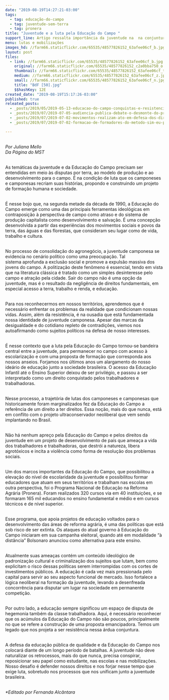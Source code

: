```yaml
---
date: "2019-08-19T14:27:21-03:00"
tags:
  - tag: educação-do-campo
  - tag: juventude-sem-terra
  - tag: pronera
title: "Juventude e a luta pela Educação do Campo "
support_line: Artigo ressalta importância da juventude na  na conjuntura atual e sua relação com a educação do campo
menu: lutas e mobilizações
images_hd: //farm66.staticflickr.com/65535/48577826152_63afee06cf_b.jpg
layout: post
files:
  - link: //farm66.staticflickr.com/65535/48577826152_63afee06cf_b.jpg
    original: //farm66.staticflickr.com/65535/48577826152_c2a0bba750_o.jpg
    thumbnail: //farm66.staticflickr.com/65535/48577826152_63afee06cf_t.jpg
    medium: //farm66.staticflickr.com/65535/48577826152_63afee06cf_z.jpg
    small: //farm66.staticflickr.com/65535/48577826152_63afee06cf_n.jpg
    title: "BdF [50].jpg"
    $$hashKey: 12E
created_date: "2019-08-19T15:17:26-03:00"
published: true
releated_posts:
  - _posts/2019/05/2019-05-13-educacao-do-campo-conquistas-e-resistencia-popular.md
  - _posts/2019/07/2019-07-05-audiencia-publica-debate-o-desmonte-do-pronera.md
  - _posts/2019/07/2019-07-02-movimentos-realizam-ato-em-defesa-dos-direitos-e-da-educacao-em-sp.md
  - _posts/2019/07/2019-07-02-formacao-de-formadores-do-metodo-sim-eu-posso-no-nordeste.md

---
```

<p><br />
<em>Por&nbsp;Juliana Mello&nbsp;<br />
Da P&aacute;gina do MST</em><br />
&nbsp;</p>

<p>As tem&aacute;ticas da juventude e da Educa&ccedil;&atilde;o do Campo precisam ser entendidas em meio &agrave;s disputas por terra, ao modelo de produ&ccedil;&atilde;o e ao desenvolvimento para o campo. &Eacute; na condi&ccedil;&atilde;o de luta que os camponeses e camponesas recriam suas hist&oacute;rias, propondo e construindo um projeto de forma&ccedil;&atilde;o humana e sociedade.</p>

<p><br />
&Eacute; nesse bojo que, na segunda metade da d&eacute;cada de 1990, a Educa&ccedil;&atilde;o do Campo emerge como uma das principais ferramentas ideol&oacute;gicas em contraposi&ccedil;&atilde;o &agrave; perspectiva de campo como atraso e do sistema de produ&ccedil;&atilde;o capitalista como desenvolvimento e salva&ccedil;&atilde;o. &Eacute; uma concep&ccedil;&atilde;o desenvolvida a partir das experi&ecirc;ncias dos movimentos sociais e povos da terra, das &aacute;guas e das florestas, que consideram seu lugar como de vida, trabalho e cultura.</p>

<p><br />
No processo de consolida&ccedil;&atilde;o do agroneg&oacute;cio, a juventude camponesa se evidencia no cen&aacute;rio pol&iacute;tico como uma preocupa&ccedil;&atilde;o. Tal sistema&nbsp;aprofunda a exclus&atilde;o social e promove a expuls&atilde;o massiva dos jovens do campo. A politiza&ccedil;&atilde;o deste fen&ocirc;meno &eacute; essencial, tendo em vista que na literatura cl&aacute;ssica &eacute; tratado como um simples desinteresse pelo campo e atra&ccedil;&atilde;o pela cidade. Sair do campo n&atilde;o &eacute; uma op&ccedil;&atilde;o da juventude, mas&nbsp;&eacute; o resultado da neglig&ecirc;ncia de direitos fundamentais, em especial acesso a terra, trabalho e renda, e educa&ccedil;&atilde;o.</p>

<p><br />
Para nos reconhecermos em nossos territ&oacute;rios, aprendemos que &eacute; necess&aacute;rio enfrentar os problemas da realidade que condicionam nossas vidas. Assim, al&eacute;m da resist&ecirc;ncia, &eacute; na ousadia que est&aacute; fundamentada nossa identidade de juventude camponesa. Apesar das marcas da desigualdade e do cotidiano repleto de contradi&ccedil;&otilde;es, viemos nos autoafirmando como sujeitos pol&iacute;ticos na defesa de nosso interesses.</p>

<p><br />
&Eacute; nesse contexto que a luta pela Educa&ccedil;&atilde;o do Campo tornou-se bandeira central entre a juventude, para permanecer no campo com acesso &agrave; escolariza&ccedil;&atilde;o e com uma proposta de forma&ccedil;&atilde;o que corresponda aos nossos anseios. Forjamos nos &uacute;ltimos anos um alargamento do nosso ide&aacute;rio de educa&ccedil;&atilde;o junto a sociedade brasileira. O acesso da Educa&ccedil;&atilde;o Infantil at&eacute; o Ensino Superior deixou de ser privil&eacute;gio, e passou a ser interpretado como um direito conquistado pelos trabalhadores e trabalhadoras.</p>

<p><br />
Nesse processo, a trajet&oacute;ria de lutas dos camponeses e camponesas que historicamente foram marginalizados&nbsp;fez&nbsp;da Educa&ccedil;&atilde;o do Campo a refer&ecirc;ncia de um direito a ter direitos. Essa no&ccedil;&atilde;o, mais do que nunca, est&aacute; em conflito com o projeto ultraconservador neoliberal que vem sendo implantando no Brasil.</p>

<p><br />
N&atilde;o h&aacute; nenhum apre&ccedil;o pela Educa&ccedil;&atilde;o do Campo e pelos direitos da juventude em um projeto de desenvolvimento de pa&iacute;s que amea&ccedil;a a vida dos trabalhadores e trabalhadoras, que destr&oacute;i a natureza, libera agrot&oacute;xicos e incita a viol&ecirc;ncia como forma de resolu&ccedil;&atilde;o dos problemas sociais.</p>

<p><br />
Um dos marcos importantes da Educa&ccedil;&atilde;o do Campo, que possibilitou a eleva&ccedil;&atilde;o do n&iacute;vel de escolaridade da juventude e possibilitou formar educadores que atuam em seus territ&oacute;rios e trabalham nas escolas em outra perspectiva, foi o Programa Nacional de Educa&ccedil;&atilde;o na Reforma Agr&aacute;ria (Pronera). Foram realizados 320 cursos via em 40 institui&ccedil;&otilde;es, e se formaram 165 mil educandos no ensino fundamental e m&eacute;dio e em cursos t&eacute;cnicos e de n&iacute;vel superior.</p>

<p><br />
Esse programa, que apoia projetos de educa&ccedil;&atilde;o voltados para o desenvolvimento das &aacute;reas de reforma agr&aacute;ria, &eacute; uma das pol&iacute;ticas&nbsp;que est&aacute; sob risco de ser extinta. Os ataques do atual governo &agrave; Educa&ccedil;&atilde;o do Campo iniciaram em sua campanha eleitoral, quando at&eacute; em modalidade &ldquo;&agrave; dist&acirc;ncia&rdquo; Bolsonaro anunciou como alternativa para este ensino.</p>

<p><br />
Atualmente suas amea&ccedil;as cont&eacute;m um conte&uacute;do ideol&oacute;gico de padroniza&ccedil;&atilde;o cultural e criminaliza&ccedil;&atilde;o dos sujeitos que lutam, bem como explicitam o risco dessas pol&iacute;ticas serem interrompidas com os cortes de investimentos p&uacute;blicos. A educa&ccedil;&atilde;o &eacute; cada vez mais pressionada pelo capital para servir ao seu aspecto funcional de mercado. Isso fortalece&nbsp;a l&oacute;gica neoliberal na forma&ccedil;&atilde;o da juventude, levando a desenfreada concorr&ecirc;ncia para disputar um lugar na sociedade em permanente competi&ccedil;&atilde;o.</p>

<p><br />
Por outro lado, a educa&ccedil;&atilde;o sempre significou um espa&ccedil;o de disputa de hegemonia tamb&eacute;m da classe trabalhadora. Aqui, &eacute; necess&aacute;rio reconhecer que os ac&uacute;mulos da Educa&ccedil;&atilde;o do Campo n&atilde;o s&atilde;o poucos, principalmente no que se refere a constru&ccedil;&atilde;o de uma proposta emancipadora. Temos um legado que nos projeta a ser resist&ecirc;ncia nessa &aacute;rdua conjuntura.</p>

<p><br />
A defesa da educa&ccedil;&atilde;o p&uacute;blica de qualidade e da Educa&ccedil;&atilde;o do Campo nos colocar&aacute; diante de um longo per&iacute;odo de batalhas. A juventude n&atilde;o deve naturalizar os retrocessos, mais do que nunca, precisa conspirar, reposicionar seu papel como estudante, nas escolas e nas mobiliza&ccedil;&otilde;es. Nosso desafio &eacute; defender nossos direitos e nos forjar nesse tempo que exige luta, sobretudo nos processos que nos unificam junto a juventude brasileira.</p>

<p><br />
<em>*Editado por Fernanda Alc&acirc;ntara</em></p>
